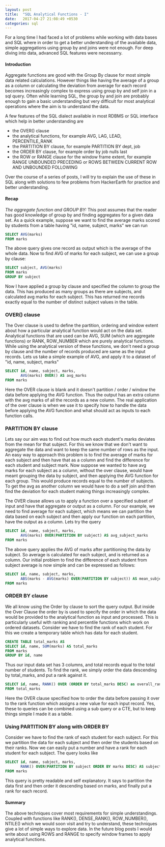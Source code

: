 ```yaml
---
layout: post
title:  "SQL Analytical Functions - I"
date:   2017-04-27 21:08:49 +0530
categories: sql
---
```


For a long time I had faced a lot of problems while working with data bases and SQL where in order to get a better understanding of the available data, simple aggregations using group by and joins were not enough. For deep diving into data, advanced SQL features were necessarry.

#### Introduction 
Aggregate functions are good with the Group By clause for most simple data related calculations. However things like having the average of a group as a column or calculating the deviation from average for each record becomes increasingly complex to express using group by and self join in a sql query.
Often while learning SQL, the group by and join are probably enough to gain a basic understanding but very difficult for most analytical operations where the aim is to understand the data.

A few features of the SQL dialect available in most RDBMS or SQL interface which help in better understanding are 
 - the OVER() clause
 - the analytical functions, for example AVG, LAG, LEAD, PERCENTILE_RANK
 - the PARTITION BY clause, for example PARTITION BY dept, job
 - the ORDER BY clause, for example order by job nulls last
 - the ROW or RANGE clause for the window frame extent, for example RANGE UNBOUNDED PRECEDING or ROWS BETWEEN CURRENT ROW AND UNBOUNDED FOLLOWING
 
Over the course of a series of posts, I will try to explain the use of these in SQL along with solutions to few problems from HackerEarth for practice and better understanding.

#### Recap
*The aggregate function and GROUP BY:* This post assumes that the reader has good knowledge of group by and finding aggregates for a given data set.
As a quick example, suppose we want to find the average marks scored by students from a table having "id, name, subject, marks" we can run
```sql
SELECT AVG(marks) 
FROM marks
```
The above query gives one record as output which is the average of the whole data.
Now to find AVG of marks for each subject, we can use a group by clause:
```sql
SELECT subject, AVG(marks) 
FROM marks 
GROUP BY subject
```
Now I have applied a group by clause and specified the column to group the data. This has produced as many groups as there are subjects, and calculated avg marks for each subject. This has returned me records exactly equal to the number of distinct subject values in the table.


### OVER() clause
The Over clause is used to define the partition, ordering and window extent about how a particular analytical function would act on the data set.
Analytical functions that are used can be AVG, SUM (which are aggregate functions) or RANK, ROW_NUMBER which are purely analytical functions. While using the analytical version of these functions, we don't need a group by clause and the number of records produced are same as the input records.
Lets us take a simple example of AVG, and apply it to a dataset of "id, name, subject, marks"
```sql
SELECT id, name, subject, marks,
       AVG(marks) OVER() AS avg_marks
FROM marks
```
Here the OVER clause is blank and it doesn't partition / order / window the data before applying the AVG function. Thus the output has an extra column with the avg marks of all the records as a new column.
The real application of the over clause is when we use it to specify how to handle the data before applying the AVG function and what should act as inputs to each function calls.


### PARTITION BY clause
Lets say our aim was to find out how much each student's marks deviates from the mean for that subject. For this we know that we don't want to aggregate the data and want to keep the same number of rows as the input.
An easy way to approach this problem is to find the average of marks for each subject and then have that as a column and find the difference for each student and subject mark.
Now suppose we wanted to have avg marks for each subject as a column, without the over clause, would have meant grouping the data by subject, and then applying the AVG function for each group.
This would produce records equal to the number of subjects. To get the avg as another column we would have to do a self join and then find the deviation for each student making things increasingly complex.

The OVER clause allows us to apply a function over a specified subset of input and have that aggregate or output as a column.
For our example, we need to find average for each subject, which means we can partition the data based on each subject and then apply our function on each partition, have the output as a column.
Lets try the query
```sql
SELECT id, name, subject, marks,
       AVG(marks) OVER(PARTITION BY subject) AS avg_subject_marks
FROM marks
```
The above query applies the AVG of marks after partitioning the data by subject. So average is calculated for each subject, and is returned as a column.
Our initial problem to find the difference of each student from subject average is now simple and can be expressed as follows:
```sql
SELECT id, name, subject, marks,
       ABS(marks - AVG(marks) OVER(PARTITION BY subject)) AS mean_subject_diff
FROM marks
```


### ORDER BY clause
We all know using the Order by clause to sort the query output. But inside the Over Clause the order by is used to specify the order in which the data would be provided to the analytical function as input and processed.
This is particularly useful with ranking and percentile functions which work on ordered datasets.
Consider we have to find the rank of each student. For this we create a temporary table which has data for each student.
```sql
CREATE TABLE total_marks AS
SELECT id, name, SUM(marks) AS total_marks
FROM marks
GROUP BY id, name
```
Thus our input data set has 3 columns, and total records equal to the total number of students.
To find the rank, we simply order the data descending by total_marks, and put a rank against it.
```sql
SELECT id, name, RANK() OVER (ORDER BY total_marks DESC) as overall_rank
FROM total_marks
```
Here the OVER clause specified how to order the data before passing it over to the rank function which assigns a new value for each input record.
Yes, these to queries can be combined using a sub query or a CTE, but to keep things simple I made it as a table.


### Using PARTITION BY along with ORDER BY
Consider we have to find the rank of each student for each subject. For this we partition the data for each subject and then order the students based on their ranks. Now we can easily put a number and have a rank for each student for each subject.
The query looks like

```sql
SELECT id, name, subject, marks,
       RANK() OVER(PARTITION BY subject ORDER BY marks DESC) AS subject_rank
FROM marks
```
This query is pretty readable and self explanatory. It says to partition the data first and then order it descending based on marks, and finally put a rank for each record.

#### Summary
The above techniques cover most requirements for simple understandings. Coupled with functions like RANK(), DENSE_RANK(), ROW_NUMBER(), NTILE() which we would soon visit and try to understand, these techniques give a lot of simple ways to explore data.
In the future blog posts I would write about using ROWS and RANGE to specify window frames to apply analytical functions.
 